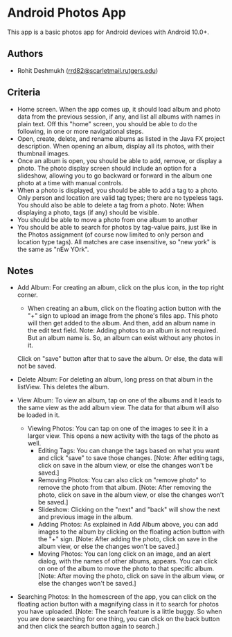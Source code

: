 
# Android Photos App

This app is a basic photos app for Android devices with Android 10.0+. 

## Authors

- Rohit Deshmukh (rrd82@scarletmail.rutgers.edu)

## Criteria

- Home screen. When the app comes up, it should load album and photo data from the previous session, if any, and list all albums with names in plain text. Off this "home" screen, you should be able to do the following, in one or more navigational steps.
- Open, create, delete, and rename albums as listed in the Java FX project description. When opening an album, display all its photos, with their thumbnail images.
- Once an album is open, you should be able to add, remove, or display a photo. The photo display screen should include an option for a slideshow, allowing you to go backward or forward in the album one photo at a time with manual controls.
- When a photo is displayed, you should be able to add a tag to a photo. Only person and location are valid tag types; there are no typeless tags. You should also be able to delete a tag from a photo. Note: When displaying a photo, tags (if any) should be visible.
- You should be able to move a photo from one album to another
- You should be able to search for photos by tag-value pairs, just like in the Photos assignment (of course now limited to only person and location type tags). All matches are case insensitive, so "new york" is the same as "nEw YOrk".

## Notes

- Add Album: For creating an album, click on the plus icon, in the top right corner.
    - When creating an album, click on the floating action button with the "+" sign to upload an image from the phone's files app. This photo will then get added to the album. And then, add an album name in the edit text field. 
    Note: Adding photos to an album is not required. But an album name is. So, an album can exist without any photos in it.
    
    Click on "save" button after that to save the album. Or else, the data will not be saved. 

- Delete Album: For deleting an album, long press on that album in the listView. This deletes the album.

- View Album: To view an album, tap on one of the albums and it leads to the same view as the add album view. The data for that album will also be loaded in it. 
    - Viewing Photos: You can tap on one of the images to see it in a larger view. This opens a new activity with the tags of the photo as well. 
        - Editing Tags: You can change the tags based on what you want and click "save" to save those changes. [Note: After editing tags, click on save in the album view, or else the changes won't be saved.]
        - Removing Photos: You can also click on "remove photo" to remove the photo from that album. [Note: After removing the photo, click on save in the album view, or else the changes won't be saved.]
        - Slideshow: Clicking on the "next" and "back" will show the next and previous image in the album. 
        - Adding Photos: As explained in Add Album above, you can add images to the album by clicking on the floating action button with the "+" sign. 
    [Note: After adding the photo, click on save in the album view, or else the changes won't be saved.]
        - Moving Photos: You can long click on an image, and an alert dialog, with the names of other albums, appears. You can click on one of the album to move the photo to that specific album. 
        [Note: After moving the photo, click on save in the album view, or else the changes won't be saved.]
- Searching Photos: In the homescreen of the app, you can click on the floating action button with a magnifying class in it to search for photos you have uploaded. 
    [Note: The search feature is a little buggy. So when you are done searching for one thing, you can click on the back button and then click the search button again to search.]